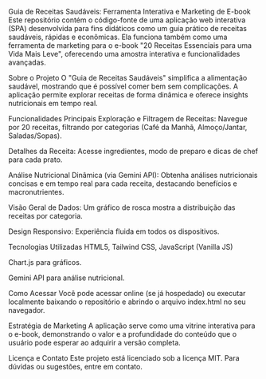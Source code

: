 Guia de Receitas Saudáveis: Ferramenta Interativa e Marketing de E-book
Este repositório contém o código-fonte de uma aplicação web interativa (SPA) desenvolvida para fins didáticos como um guia prático de receitas saudáveis, rápidas e econômicas. Ela funciona também como uma ferramenta de marketing para o e-book "20 Receitas Essenciais para uma Vida Mais Leve", oferecendo uma amostra interativa e funcionalidades avançadas.

Sobre o Projeto
O "Guia de Receitas Saudáveis" simplifica a alimentação saudável, mostrando que é possível comer bem sem complicações. A aplicação permite explorar receitas de forma dinâmica e oferece insights nutricionais em tempo real.

Funcionalidades Principais
Exploração e Filtragem de Receitas: Navegue por 20 receitas, filtrando por categorias (Café da Manhã, Almoço/Jantar, Saladas/Sopas).

Detalhes da Receita: Acesse ingredientes, modo de preparo e dicas de chef para cada prato.

Análise Nutricional Dinâmica (via Gemini API): Obtenha análises nutricionais concisas e em tempo real para cada receita, destacando benefícios e macronutrientes.

Visão Geral de Dados: Um gráfico de rosca mostra a distribuição das receitas por categoria.

Design Responsivo: Experiência fluida em todos os dispositivos.

Tecnologias Utilizadas
HTML5, Tailwind CSS, JavaScript (Vanilla JS)

Chart.js para gráficos.

Gemini API para análise nutricional.

Como Acessar
Você pode acessar online (se já hospedado) ou executar localmente baixando o repositório e abrindo o arquivo index.html no seu navegador.

Estratégia de Marketing
A aplicação serve como uma vitrine interativa para o e-book, demonstrando o valor e a profundidade do conteúdo que o usuário pode esperar ao adquirir a versão completa.

Licença e Contato
Este projeto está licenciado sob a licença MIT. Para dúvidas ou sugestões, entre em contato.
